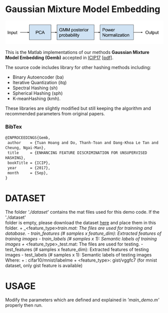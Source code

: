 
Gaussian Mixture Model Embedding
=============

![alt text](images/Gemb_diagram.png)

This is the Matlab implementations of our methods **Gaussian Mixture Model Embedding (Gemb)** accepted in [ICIP17](http://2017.ieeeicip.org/) [[pdf]](https://arxiv.org/pdf/1704.01754.pdf).

The source code includes library for other hashing methods including: 
* Binary Autoencoder (ba)
* Iterative Quantization (itq)
* Spectral Hashing (sh)
* Spherical Hashing (sph)
* K-meanHashing (kmh). 

These libraries are slightly modified but still keeping the algorithm and recommended parameters from original papers.


### BibTex
``` 
@INPROCEEDINGS{Gemb,
 author    = {Tuan Hoang and Do, Thanh-Toan and Dang-Khoa Le Tan and Cheung, Ngai-Man},
 title     = {ENHANCING FEATURE DISCRIMINATION FOR UNSUPERVISED HASHING},
 bookTitle = {ICIP},
 year      = {2017},
 month     = {Sep},
}
```

DATASET
=================

The folder *'./dataset'* contains the mat files used for this demo code. If the './dataset'  
folder is empty, please download the dataset [here](https://www.mediafire.com/folder/imkwh9v38xr84/Gemb_release) and place them in this folder.
	+ <dataset>_<feature_type>_train.mat: The files are used for trainning and database.
		- train_features (# samples x feature_dim): Extracted features of training images
		- train_labels   (# samples x 1): 	    Semantic labels of training images
	+ <dataset>_<feature_type>_test.mat:  The files are used for testing.
		- test_features (# samples x feature_dim):  Extracted features of testing images
		- test_labels   (# samples x 1): 	    Semantic labels of testing images
	Where:
	+ <dataset>: cifar10/mnist/labelme
	+ <feature_type>: gist/vggfc7	(for mnist dataset, only gist feature is available)


USAGE
=================

Modify the parameters which are defined and explained in *'main_demo.m'* properly then run.

